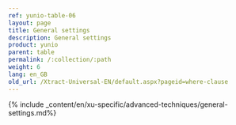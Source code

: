 ```yaml
---
ref: yunio-table-06
layout: page
title: General settings
description: General settings
product: yunio
parent: table
permalink: /:collection/:path
weight: 6
lang: en_GB
old_url: /Xtract-Universal-EN/default.aspx?pageid=where-clause
---
```


{% include _content/en/xu-specific/advanced-techniques/general-settings.md%}